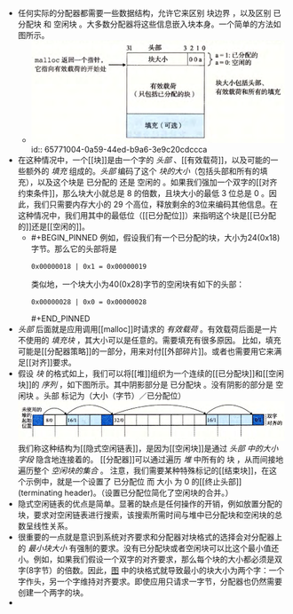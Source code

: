 - 任何实际的分配器都需要一些数据结构，允许它来区别 块边界 ，以及区别 已分配块 和 空闲块 。大多数分配器将这些信息嵌入块本身。一个简单的方法如图所示。
	- ![image.png](../assets/image_1702150631065_0.png)
	  id:: 65771004-0a59-44ed-b9a6-3e9c20cdccca
- 在这种情况中，一个[[块]]是由一个字的 *头部* 、[[有效载荷]]，以及可能的一些额外的 *填充* 组成的。*头部* 编码了这个 *块的大小*（包括头部和所有的填充），以及这个块是 已分配的 还是 空闲的 。如果我们强加一个双字的[[对齐约束条件]]，那么块大小就总是 $8$ 的倍数，且块大小的最低 $3$ 位总是 0 。因此，我们只需要内存大小的 $29$ 个高位，释放剩余的3位来编码其他信息。在这种情况中，我们用其中的最低位（[[已分配位]]）来指明这个块是[[已分配的]]还是[[空闲的]]。
	- #+BEGIN_PINNED
	  例如，假设我们有一个已分配的块，大小为24(0x18)字节。那么它的头部将是
	  ``` 
	  0x00000018 | 0x1 = 0x00000019
	  ```
	   类似地，一个块大小为40(0x28)字节的空闲块有如下的头部：
	  ``` 
	  0x00000028 | 0x0 = 0x00000028
	  ``` 
	  #+END_PINNED
- *头部* 后面就是应用调用[[malloc]]时请求的 *有效载荷* 。有效载荷后面是一片不使用的 *填充块* ，其大小可以是任意的。需要填充有很多原因。
  比如，填充可能是[[分配器策略]]的一部分，用来对付[[外部碎片]]。或者也需要用它来满足[[对齐]]要求。
- 假设 *块* 的格式如上，我们可以将[[堆]]组织为一个连续的[[已分配块]]和[[空闲块]]的 *序列* ，如下图所示。其中阴影部分是 已分配块 。没有阴影的部分是 空闲块 。头部 标记为（大小（字节）／已分配位）
  ![image.png](../assets/image_1702151479706_0.png)
  我们称这种结构为[[隐式空闲链表]]，是因为[[空闲块]]是通过 *头部 中的大小字段* 隐含地连接着的。
  [[分配器]]可以通过遍历 *堆* 中所有的 块 ，从而间接地遍历整个 *空闲块的集合* 。
  注意，我们需要某种特殊标记的[[结束块]]，在这个示例中，就是一个设置了 已分配位 而 大小 为 0 的[[终止头部]](terminating header)。（设置已分配位简化了空闲块的合并。）
- 隐式空闲链表的优点是简单。显著的缺点是任何操作的开销，例如放置分配的块，要求对空闲链表进行搜索，该搜索所需时间与堆中已分配块和空闲块的总数呈线性关系。
- 很重要的一点就是意识到系统对齐要求和分配器对块格式的选择会对分配器上的 *最小块大小* 有强制的要求。没有已分配块或者空闲块可以比这个最小值还小。例如，如果我们假设一个双字的对齐要求，那么每个块的大小都必须是双字(8字节）的倍数。因此，[图](((65771004-0a59-44ed-b9a6-3e9c20cdccca))) 中的块格式就导致最小的块大小为两个字：一个字作头，另一个字维持对齐要求。即使应用只请求一字节，分配器也仍然需要创建一个两字的块。
-
